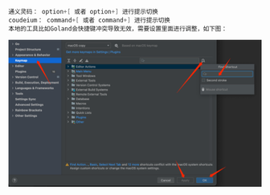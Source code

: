 ```go
通义灵码： option+[ 或者 option+] 进行提示切换
coudeium： command+[ 或者 command+] 进行提示切换
本地的工具比如Goland会快捷键冲突导致无效，需要设置里面进行调整，如下图：
```
![img.png](img.png)